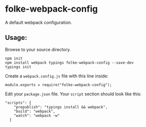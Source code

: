 # folke-webpack-config
A default webpack configuration.

## Usage:
Browse to your source directory.

```
npm init
npm install webpack typings folke-webpack-config --save-dev
typings init
```

Create a ``webpack.config.js`` file with this line inside:

```
module.exports = require("folke-webpack-config");
```

Edit your ``package.json`` file. Your ``script`` section should look like this:

```
"scripts": {
    "prepublish": "typings install && webpack",
    "build": "webpack",
    "watch": "webpack -w"
  }
```
